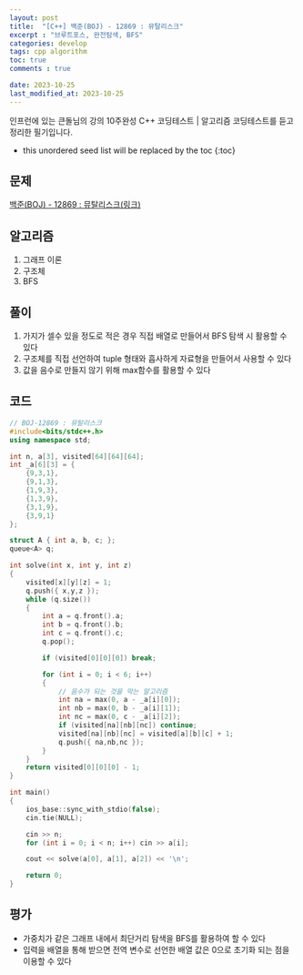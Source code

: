 ```yaml
---
layout: post
title:  "[C++] 백준(BOJ) - 12869 : 뮤탈리스크"
excerpt : "브루트포스, 완전탐색, BFS"
categories: develop
tags: cpp algorithm
toc: true
comments : true

date: 2023-10-25
last_modified_at: 2023-10-25
---
```

> <span style="font-size: 80%">
인프런에 있는 큰돌님의 강의 10주완성 C++ 코딩테스트 | 알고리즘 코딩테스트를 듣고 정리한 필기입니다.</span>

<!--more-->

* this unordered seed list will be replaced by the toc
{:toc}

## 문제 

[백준(BOJ) - 12869 : 뮤탈리스크(링크)](https://www.acmicpc.net/problem/12869)

## 알고리즘

  1. 그래프 이론
  2. 구조체
  3. BFS

## 풀이
  1. 가지가 셀수 있을 정도로 적은 경우 직접 배열로 만들어서 BFS 탐색 시 활용할 수 있다
  2. 구조체를 직접 선언하여 tuple 형태와 흡사하게 자료형을 만들어서 사용할 수 있다
  3. 값을 음수로 만들지 않기 위해 max함수를 활용할 수 있다


## 코드  
```cpp
// BOJ-12869 : 뮤탈리스크
#include<bits/stdc++.h>
using namespace std;

int n, a[3], visited[64][64][64];
int _a[6][3] = {
	{9,3,1},
	{9,1,3},
	{1,9,3},
	{1,3,9},
	{3,1,9},
	{3,9,1}
};

struct A { int a, b, c; };
queue<A> q;

int solve(int x, int y, int z)
{
	visited[x][y][z] = 1;
	q.push({ x,y,z });
	while (q.size())
	{
		int a = q.front().a;
		int b = q.front().b;
		int c = q.front().c;
		q.pop();

		if (visited[0][0][0]) break;

		for (int i = 0; i < 6; i++)
		{
			// 음수가 되는 것을 막는 알고리즘
			int na = max(0, a - _a[i][0]);
			int nb = max(0, b - _a[i][1]);
			int nc = max(0, c - _a[i][2]);
			if (visited[na][nb][nc]) continue;
			visited[na][nb][nc] = visited[a][b][c] + 1;
			q.push({ na,nb,nc });
		}
	}
	return visited[0][0][0] - 1;
}

int main()
{
	ios_base::sync_with_stdio(false);
	cin.tie(NULL);

	cin >> n;
	for (int i = 0; i < n; i++) cin >> a[i];

	cout << solve(a[0], a[1], a[2]) << '\n';

	return 0;
}
```

## 평가  
* 가중치가 같은 그래프 내에서 최단거리 탐색을 BFS를 활용하여 할 수 있다
* 입력을 배열을 통해 받으면 전역 변수로 선언한 배열 값은 0으로 초기화 되는 점을 이용할 수 있다
